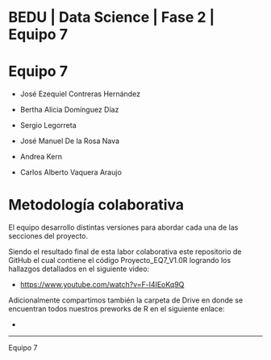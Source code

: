 # BEDU | Data Science | Fase 2 | Equipo 7

# Equipo 7

- José Ezequiel Contreras Hernández

- Bertha Alicia Domínguez Díaz

- Sergio Legorreta

- José Manuel De la Rosa Nava

- Andrea Kern

- Carlos Alberto Vaquera Araujo


# Metodología colaborativa

El equipo desarrollo distintas versiones para abordar cada una de las secciones del proyecto.

Siendo el resultado final de esta labor colaborativa este repositorio de GitHub el cual contiene el código Proyecto_EQ7_V1.0R logrando los hallazgos detallados en el siguiente video:

- https://www.youtube.com/watch?v=F-l4IEoKq9Q

Adicionalmente compartimos también la carpeta de Drive en donde se encuentran todos nuestros preworks de R en el siguiente enlace:

-

----
Equipo 7
